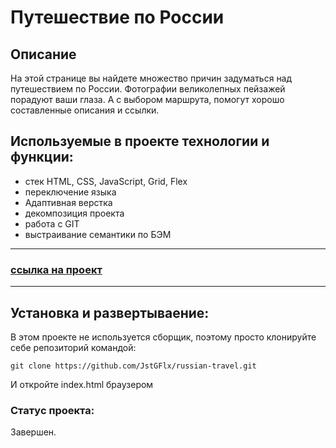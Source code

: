 # Путешествие по России

## Описание
На этой странице вы найдете множество причин задуматься над путешествием по России. Фотографии великолепных пейзажей порадуют ваши глаза. А с выбором маршрута, помогут хорошо составленные описания и ссылки. 

## Используемые в проекте технологии и функции:
- стек HTML, CSS, JavaScript, Grid, Flex
- переключение языка
- Адаптивная верстка
- декомпозиция проекта
- работа с GIT
- выстраивание семантики по БЭМ

------------------
### [cсылка на проект](https://jstgflx.github.io/russian-travel/)
-------------------

## Установка и развертываение:
В этом проекте не используется сборщик, поэтому просто клонируйте себе репозиторий командой:
```
git clone https://github.com/JstGFlx/russian-travel.git
```
И откройте index.html браузером

### Статус проекта:
Завершен.
